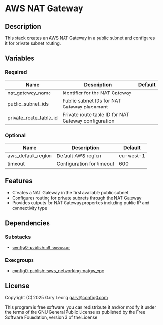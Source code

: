 # AWS NAT Gateway

## Description
This stack creates an AWS NAT Gateway in a public subnet and configures it for private subnet routing.

## Variables

### Required

| Name | Description | Default |
|------|-------------|---------|
| nat_gateway_name | Identifier for the NAT Gateway | |
| public_subnet_ids | Public subnet IDs for NAT Gateway placement | |
| private_route_table_id | Private route table ID for NAT Gateway configuration | |

### Optional

| Name | Description | Default |
|------|-------------|---------|
| aws_default_region | Default AWS region | eu-west-1 |
| timeout | Configuration for timeout | 600 |

## Features
- Creates a NAT Gateway in the first available public subnet
- Configures routing for private subnets through the NAT Gateway
- Provides outputs for NAT Gateway properties including public IP and connectivity type

## Dependencies

### Substacks
- [config0-publish:::tf_executor](https://api-app.config0.com/web_api/v1.0/stacks/config0-publish/tf_executor)

### Execgroups
- [config0-publish:::aws_networking::natgw_vpc](https://api-app.config0.com/web_api/v1.0/exec/groups/config0-publish/aws_networking/natgw_vpc)

## License
Copyright (C) 2025 Gary Leong <gary@config0.com>

This program is free software: you can redistribute it and/or modify
it under the terms of the GNU General Public License as published by
the Free Software Foundation, version 3 of the License.


